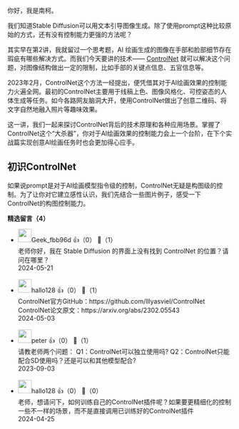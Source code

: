 你好，我是南柯。

我们知道Stable Diffusion可以用文本引导图像生成。除了使用prompt这种比较原始的方式，还有没有控制能力更强的方法呢？

其实早在第2讲，我就留过一个思考题，AI 绘画生成的图像在手部和脸部细节存在瑕疵有哪些解决方式。而我们今天要讲的技术—— [ControlNet](https://github.com/lllyasviel/ControlNet) 就可以解决这个问题，对图像结构做出一定的限制，比如手部的关键点信息、五官信息等。

2023年2月，ControlNet这个方法一经提出，便凭借其对于AI绘画效果的控制能力火遍全网。最初的ControlNet主要用于线稿上色、图像风格化、可控姿态的人体生成等任务。如今各路网友脑洞大开，使用ControlNet做出了创意二维码、将文字自然地融入照片等趣味效果。

这一讲，我们一起来探讨ControlNet背后的技术原理和各种应用场景。掌握了ControlNet这个“大杀器”，你对于AI绘画效果的控制能力会上一个台阶，在下个实战篇实现创意AI绘画任务时也会更加得心应手。

## 初识ControlNet

如果说prompt是对于AI绘画模型指令级的控制，ControlNet无疑是构图级的控制。为了让你对它建立感性认识，我们先结合一些图片例子，感受一下ControlNet的构图控制能力。
<div><strong>精选留言（4）</strong></div><ul>
<li><img src="http://thirdwx.qlogo.cn/mmopen/vi_32/ajNVdqHZLLCw3A7VvAGA7XyRKsdTAfg7K2olLibzOJaiasD1119SiacIqsHXNRBrq9N4WvVWw1ybpydtIdVLxNQRQ/132" width="30px"><span>Geek_fbb96d</span> 👍（0） 💬（1）<div>老师你好，我在 Stable Diffusion 的界面上没有找到 ControlNet 的位置？请问在哪里？</div>2024-05-21</li><br/><li><img src="https://static001.geekbang.org/account/avatar/00/12/7e/8c/f029535a.jpg" width="30px"><span>hallo128</span> 👍（0） 💬（1）<div>ControlNet官方GitHub：https:&#47;&#47;github.com&#47;lllyasviel&#47;ControlNet
ControlNet论文原文：https:&#47;&#47;arxiv.org&#47;abs&#47;2302.05543</div>2024-05-03</li><br/><li><img src="https://static001.geekbang.org/account/avatar/00/10/25/87/f3a69d1b.jpg" width="30px"><span>peter</span> 👍（0） 💬（1）<div>请教老师两个问题：
Q1：ControlNet可以独立使用吗?
Q2：ControlNet只能配合SD使用吗？还是可以和其他模型配合?</div>2023-09-03</li><br/><li><img src="https://static001.geekbang.org/account/avatar/00/12/7e/8c/f029535a.jpg" width="30px"><span>hallo128</span> 👍（0） 💬（0）<div>老师，想请问下，如何训练自己的ControlNet插件呢？如果要更精细化的控制一些不一样的场景，而不是直接调用已训练好的ControlNet插件</div>2024-04-25</li><br/>
</ul>